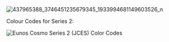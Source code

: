 ![437965388_3746451235679345_1933994681149603526_n](https://github.com/drbluetongue/eunoscosmo/assets/12694883/eba2ca28-5737-41d3-b17d-abffbede45a8)


Colour Codes for Series 2:

![Eunos Cosmo Series 2 (JCES) Color Codes](https://github.com/drbluetongue/eunoscosmo/assets/12694883/f0a10ce2-2aa4-4e41-a39e-446fd3168760)
